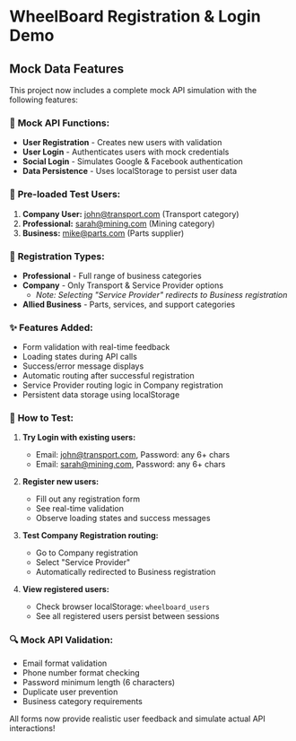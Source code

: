 # WheelBoard Registration & Login Demo

## Mock Data Features

This project now includes a complete mock API simulation with the following features:

### 🔧 **Mock API Functions:**

- **User Registration** - Creates new users with validation
- **User Login** - Authenticates users with mock credentials
- **Social Login** - Simulates Google & Facebook authentication
- **Data Persistence** - Uses localStorage to persist user data

### 👥 **Pre-loaded Test Users:**

1. **Company User:** john@transport.com (Transport category)
2. **Professional:** sarah@mining.com (Mining category)
3. **Business:** mike@parts.com (Parts supplier)

### 🎯 **Registration Types:**

- **Professional** - Full range of business categories
- **Company** - Only Transport & Service Provider options
  - _Note: Selecting "Service Provider" redirects to Business registration_
- **Allied Business** - Parts, services, and support categories

### ✨ **Features Added:**

- Form validation with real-time feedback
- Loading states during API calls
- Success/error message displays
- Automatic routing after successful registration
- Service Provider routing logic in Company registration
- Persistent data storage using localStorage

### 🚀 **How to Test:**

1. **Try Login with existing users:**
   - Email: john@transport.com, Password: any 6+ chars
   - Email: sarah@mining.com, Password: any 6+ chars

2. **Register new users:**
   - Fill out any registration form
   - See real-time validation
   - Observe loading states and success messages

3. **Test Company Registration routing:**
   - Go to Company registration
   - Select "Service Provider"
   - Automatically redirected to Business registration

4. **View registered users:**
   - Check browser localStorage: `wheelboard_users`
   - See all registered users persist between sessions

### 🔍 **Mock API Validation:**

- Email format validation
- Phone number format checking
- Password minimum length (6 characters)
- Duplicate user prevention
- Business category requirements

All forms now provide realistic user feedback and simulate actual API interactions!
